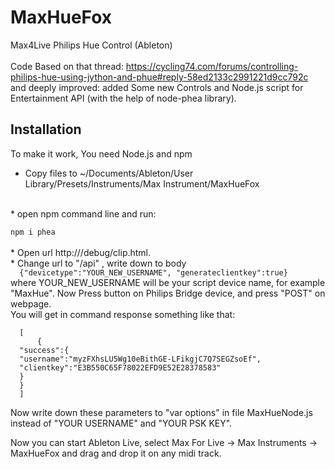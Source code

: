 # MaxHueFox<br>
 Max4Live Philips Hue Control (Ableton)
<br><br>
Code Based on that thread: https://cycling74.com/forums/controlling-philips-hue-using-jython-and-phue#reply-58ed2133c2991221d9cc792c
<br>and deeply improved: added Some new Controls and Node.js script for Entertainment API (with the help of node-phea library).


## Installation<br>
To make it work, You need Node.js and npm<br>
* Copy files to ~/Documents/Ableton/User Library/Presets/Instruments/Max Instrument/MaxHueFox
<br>
* open npm command line and run:
<br>
<code>
npm i phea 
</code>
<br>
* Open url http://<YOUR_HUE_BRIDGE>/debug/clip.html.
<br>
* Change url to "/api" , write down to body 
<code>
  {"devicetype":"YOUR_NEW_USERNAME", "generateclientkey":true}  
</code>
  where YOUR_NEW_USERNAME will be your script device name, for example "MaxHue". Now Press button on Philips Bridge device, and press "POST" on webpage.
  <br>
  You will get in command response something like that:
  <br>
  <code>
  [
      {
  "success":{ 
  "username":"myzFXhsLU5Wg10eBithGE-LFikgjC7Q7SEGZsoEf",
  "clientkey":"E3B550C65F78022EFD9E52E28378583"
  }
  }
  ]
  </code>
  <br>
  Now write down these parameters to "var options" in file MaxHueNode.js instead of "YOUR USERNAME" and "YOUR PSK KEY".
<br>


Now you can start Ableton Live, select Max For Live -> Max Instruments -> MaxHueFox and drag and drop it on any midi track.

